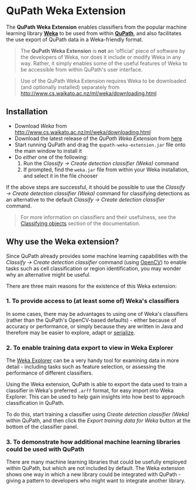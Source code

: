 QuPath Weka Extension
=====================

The **QuPath Weka Extension** enables classifiers from the popular machine learning library [**Weka**](http://www.cs.waikato.ac.nz/ml/weka/) to be used from within [**QuPath**](http://qupath.github.io), and also facilitates the use export of QuPath data in a Weka-friendly format.


> The **QuPath Weka Extension** is **not** an 'official' piece of software by the developers of Weka, nor does it include or modify Weka in any way.  Rather, it simply enables some of the useful features of Weka to be accessible from within QuPath's user interface.

> Use of the QuPath Weka Extension requires Weka to be downloaded (and optionally installed) separately from http://www.cs.waikato.ac.nz/ml/weka/downloading.html

## Installation

* Download *Weka* from http://www.cs.waikato.ac.nz/ml/weka/downloading.html
* Download the latest release of the *QuPath Weka Extension* from [here](https://github.com/qupath/qupath-weka-extension/releases/latest)
* Start running QuPath and drag the ```qupath-weka-extension.jar``` file onto the main window to install it
* Do *either* one of the following:
	1. Run the *Classify &rarr; Create detection classifier (Weka)* command
	2. If prompted, find the ```weka.jar``` file from within your Weka installation, and select it in the file chooser
	
If the above steps are successful, it should be possible to use the *Classify &rarr; Create detection classifier (Weka)* command for classifying detections as an alternative to the default *Classify &rarr; Create detection classifier* command.

> For more information on classifiers and their usefulness, see the [Classifying objects](https://github.com/qupath/qupath/wiki/Classifying-objects) section of the documentation.


## Why use the Weka extension?

Since QuPath already provides some machine learning capabilities with the *Classify &rarr; Create detection classifier* command (using [OpenCV](http://docs.opencv.org/3.1.0/dc/dd6/ml_intro.html)) to enable tasks such as cell classification or region identification, you may wonder why an alternative might be useful.

There are three main reasons for the existence of this Weka extension:

### 1. To provide access to (at least some of) Weka's classifiers

In some cases, there may be advantages to using one of Weka's classifiers (rather than the QuPath's OpenCV-based defaults) - either because of accuracy or performance, or simply because they are written in Java and therefore may be easier to explore, adapt or [serialize](https://docs.oracle.com/javase/tutorial/essential/io/objectstreams.html).


### 2. To enable training data export to view in Weka Explorer

The [Weka Explorer](http://www.cs.waikato.ac.nz/~ml/weka/gui_explorer.html) can be a very handy tool for examining data in more detail - including tasks such as feature selection, or assessing the performance of different classifiers.

Using the Weka extension, QuPath is able to export the data used to train a classifier in Weka's preferred ```.arff``` format, for easy import into Weka Explorer.  This can be used to help gain insights into how best to approach classification in QuPath.

To do this, start training a classifier using *Create detection classifier (Weka)* within QuPath, and then click the *Export training data for Weka* button at the bottom of the classifier panel.


### 3. To demonstrate how additional machine learning libraries could be used with QuPath

There are many machine learning libraries that could be usefully employed within QuPath, but which are not included by default.  The Weka extension shows one way in which a new library could be integrated with QuPath - giving a pattern to developers who might want to integrate another library.
